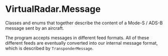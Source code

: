 ﻿# VirtualRadar.Message

Classes and enums that together describe the content of a Mode-S / ADS-B
message sent by an aircraft.

The program accepts messages in different feed formats. All of these
different feeds are eventually converted into our internal message format,
which is described by `TransponderMessage`.
